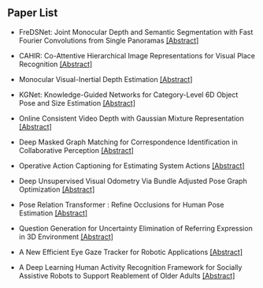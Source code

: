 ## Paper List

- FreDSNet: Joint Monocular Depth and Semantic Segmentation with Fast Fourier Convolutions from Single Panoramas
[[Abstract]](https://events.infovaya.com/presentation?id=92672)

- CAHIR: Co-Attentive Hierarchical Image Representations for Visual Place Recognition
[[Abstract]](https://events.infovaya.com/presentation?id=92675)

- Monocular Visual-Inertial Depth Estimation
[[Abstract]](https://events.infovaya.com/presentation?id=92678)

- KGNet: Knowledge-Guided Networks for Category-Level 6D Object Pose and Size Estimation
[[Abstract]](https://events.infovaya.com/presentation?id=92681)

- Online Consistent Video Depth with Gaussian Mixture Representation
[[Abstract]](https://events.infovaya.com/presentation?id=92684)

- Deep Masked Graph Matching for Correspondence Identification in Collaborative Perception
[[Abstract]](https://events.infovaya.com/presentation?id=92687)

- Operative Action Captioning for Estimating System Actions
[[Abstract]](https://events.infovaya.com/presentation?id=92690)

- Deep Unsupervised Visual Odometry Via Bundle Adjusted Pose Graph Optimization
[[Abstract]](https://events.infovaya.com/presentation?id=92693)

- Pose Relation Transformer : Refine Occlusions for Human Pose Estimation
[[Abstract]](https://events.infovaya.com/presentation?id=92696)

- Question Generation for Uncertainty Elimination of Referring Expression in 3D Environment
[[Abstract]](https://events.infovaya.com/presentation?id=92699)

- A New Efficient Eye Gaze Tracker for Robotic Applications
[[Abstract]](https://events.infovaya.com/presentation?id=92702)

- A Deep Learning Human Activity Recognition Framework for Socially Assistive Robots to Support Reablement of Older Adults
[[Abstract]](https://events.infovaya.com/presentation?id=92705)

